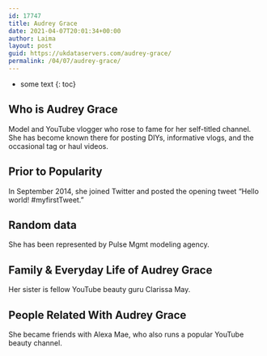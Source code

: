 ```yaml
---
id: 17747
title: Audrey Grace
date: 2021-04-07T20:01:34+00:00
author: Laima
layout: post
guid: https://ukdataservers.com/audrey-grace/
permalink: /04/07/audrey-grace/
---
```


* some text
{: toc}


## Who is Audrey Grace
                  
                  
                  
Model and YouTube vlogger who rose to fame for her self-titled channel. She has become known there for posting DIYs, informative vlogs, and the occasional tag or haul videos.
                  
              
            
              
            
                
                
                
## Prior to Popularity
                  
                  
                  
In September 2014, she joined Twitter and posted the opening tweet &#8220;Hello world! #myfirstTweet.&#8221;
                  
              
            
              
            
                
                
                
## Random data
                  
                  
                  
She has been represented by Pulse Mgmt modeling agency. 
                  
              
            
              
            
                
                
                
## Family & Everyday Life of Audrey Grace
                  
                  
                  
Her sister is fellow YouTube beauty guru Clarissa May. 
                  
              
            
              
            
                
                
                
## People Related With Audrey Grace
                  
                  
                  
She became friends with Alexa Mae, who also runs a popular YouTube beauty channel.
                  
              
            
              
            
                
              
            
              
              
            
            
              
            
          
          
          